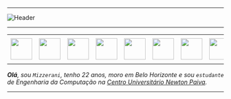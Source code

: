 -----

<div>
<img align="center" alt="Header" src="https://github.com/Mizzerani/Mizzerani/assets/164261517/d03bf22b-d1a1-47aa-9d77-af2dc6b5c9e8"/>
</div>

-----

<div align="center">
<table>
<tr>
 <td align="center" colspan="11"></td>
</tr> 
<tr>
<td><a href="https://github.com/Mizzerani" target="_blank"><img src="https://github.com/Mizzerani/Mizzerani/blob/main/img/github5.png?raw=true" width="50px" height="50px"/></a>
</td>
<td><a href="https://replit.com/@aramuni"><img src="https://github.com/Mizzerani/Mizzerani/blob/main/img/replit3.svg?raw=true" width="50px" height="50px"/></a>
</td>
<td><a href="mailto:Mizzerani@gmail.com" target="_blank"><img src="https://github.com/Mizzerani/Mizzerani/blob/main/img/gmail3.png?raw=true" width="50px" height="50px"/></a>
</td>
<td><a href="https://wa.me/5531980402103" target="_blank"><img src="https://github.com/Mizzerani/Mizzerani/blob/main/img/wpp2.png?raw=true" width="50px" height="50px"/></a>
</td>
<td><a href="https://www.instagram.com/Mizzerani/" target="_blank"><img src="https://github.com/Mizzerani/Mizzerani/blob/main/img/insta2.png?raw=true" width="50px" height="50px"/></a>
</td>
<td><a href="https://www.linkedin.com/in/Mizzerani/" target="_blank"><img src="https://github.com/Mizzerani/Mizzerani/blob/main/img/linkedin2.png?raw=true" width="50px" height="50px"/></a>
</td>
<td><a href="http://lattes.cnpq.br/1208427665892059" target="_blank"><img src="https://github.com/Mizzerani/Mizzerani/blob/main/img/lattes2.png?raw=true" width="50px" height="50px"/></a>
</td>
<!--<td><a href="https://slack.com/app_redirect?channel=UVD9N6VCL"><img src="https://github.com/Mizzerani/Mizzerani/blob/main/img/slack.png?raw=true" width="50px" height="50px"/></a>
</td>-->
<td><a href="https://discordapp.com/users/959151773728251914" target="_blank"><img src="https://github.com/Mizzerani/Mizzerani/blob/main/img/discord2.png?raw=true" width="50px" height="50px"/></a>
</td>
<td><a href="https://www.skoob.com.br/perfil/Aramuni" target="_blank"><img src="https://github.com/Mizzerani/Mizzerani/blob/main/img/skoob2.png?raw=true" width="50px" height="50px"/></a>
</td>
<td><a href="https://scholar.google.com.br/citations?user=OARYxSYAAAAJ&hl=pt-BR&oi=ao" target="_blank"><img src="https://github.com/Mizzerani/Mizzerani/blob/main/img/scholar2.png?raw=true" width="50px" height="50px"/></a>
</td>
<td><a href="https://calendly.com/aramuni/" target="_blank"><img src="https://github.com/Mizzerani/Mizzerani/blob/main/img/calendar2.png?raw=true" width="50px" height="50px"/></a>
</td>
</tr>
<tr>
 <td align="center" colspan="11"></td>
</tr> 
</table>

</div>
<div align="justify">
<i><b>Olá</b>, sou <code>Mizzerani</code>, tenho 22 anos, moro em Belo Horizonte e sou <code>estudante</code> de Engenharia da Computação na <a href="https://newtonpaiva.br/" target="_blank">Centro Universitário Newton Paiva</a>.
 
-----
